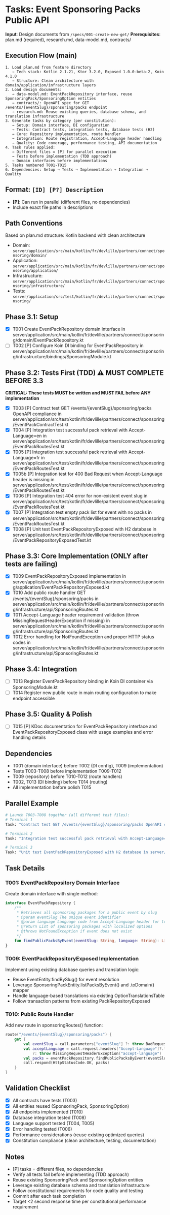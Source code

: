 # Tasks: Event Sponsoring Packs Public API

**Input**: Design documents from `/specs/001-create-new-get/`
**Prerequisites**: plan.md (required), research.md, data-model.md, contracts/

## Execution Flow (main)
```
1. Load plan.md from feature directory
   → Tech stack: Kotlin 2.1.21, Ktor 3.2.0, Exposed 1.0.0-beta-2, Koin 4.1.0
   → Structure: Clean architecture with domain/application/infrastructure layers
2. Load design documents:
   → data-model.md: EventPackRepository interface, reuse SponsoringPack/SponsoringOption entities
   → contracts/: OpenAPI spec for GET /events/{eventSlug}/sponsoring/packs endpoint
   → research.md: Reuse existing queries, database schema, and translation infrastructure
3. Generate tasks by category (per constitution):
   → Setup: Domain interface, DI configuration
   → Tests: Contract tests, integration tests, database tests (H2)
   → Core: Repository implementation, route handler
   → Integration: Route registration, Accept-Language header handling
   → Quality: Code coverage, performance testing, API documentation
4. Task rules applied:
   → Different files = [P] for parallel execution
   → Tests before implementation (TDD approach)
   → Domain interfaces before implementations
5. Tasks numbered T001-T015
6. Dependencies: Setup → Tests → Implementation → Integration → Quality
```

## Format: `[ID] [P?] Description`
- **[P]**: Can run in parallel (different files, no dependencies)
- Include exact file paths in descriptions

## Path Conventions
Based on plan.md structure: Kotlin backend with clean architecture
- Domain: `server/application/src/main/kotlin/fr/devlille/partners/connect/sponsoring/domain/`
- Application: `server/application/src/main/kotlin/fr/devlille/partners/connect/sponsoring/application/`
- Infrastructure: `server/application/src/main/kotlin/fr/devlille/partners/connect/sponsoring/infrastructure/`
- Tests: `server/application/src/test/kotlin/fr/devlille/partners/connect/sponsoring/`

## Phase 3.1: Setup
- [x] T001 Create EventPackRepository domain interface in server/application/src/main/kotlin/fr/devlille/partners/connect/sponsoring/domain/EventPackRepository.kt
- [ ] T002 [P] Configure Koin DI binding for EventPackRepository in server/application/src/main/kotlin/fr/devlille/partners/connect/sponsoring/infrastructure/bindings/SponsoringModule.kt

## Phase 3.2: Tests First (TDD) ⚠️ MUST COMPLETE BEFORE 3.3
**CRITICAL: These tests MUST be written and MUST FAIL before ANY implementation**
- [x] T003 [P] Contract test GET /events/{eventSlug}/sponsoring/packs OpenAPI compliance in server/application/src/test/kotlin/fr/devlille/partners/connect/sponsoring/EventPackContractTest.kt
- [x] T004 [P] Integration test successful pack retrieval with Accept-Language=en in server/application/src/test/kotlin/fr/devlille/partners/connect/sponsoring/EventPackRoutesTest.kt
- [x] T005 [P] Integration test successful pack retrieval with Accept-Language=fr in server/application/src/test/kotlin/fr/devlille/partners/connect/sponsoring/EventPackRoutesTest.kt
- [x] T005b [P] Integration test for 400 Bad Request when Accept-Language header is missing in server/application/src/test/kotlin/fr/devlille/partners/connect/sponsoring/EventPackRoutesTest.kt
- [x] T006 [P] Integration test 404 error for non-existent event slug in server/application/src/test/kotlin/fr/devlille/partners/connect/sponsoring/EventPackRoutesTest.kt
- [x] T007 [P] Integration test empty pack list for event with no packs in server/application/src/test/kotlin/fr/devlille/partners/connect/sponsoring/EventPackRoutesTest.kt
- [x] T008 [P] Unit test EventPackRepositoryExposed with H2 database in server/application/src/test/kotlin/fr/devlille/partners/connect/sponsoring/EventPackRepositoryExposedTest.kt

## Phase 3.3: Core Implementation (ONLY after tests are failing)
- [x] T009 EventPackRepositoryExposed implementation in server/application/src/main/kotlin/fr/devlille/partners/connect/sponsoring/application/EventPackRepositoryExposed.kt
- [x] T010 Add public route handler GET /events/{eventSlug}/sponsoring/packs in server/application/src/main/kotlin/fr/devlille/partners/connect/sponsoring/infrastructure/api/SponsoringRoutes.kt
- [x] T011 Accept-Language header requirement validation (throw MissingRequestHeaderException if missing) in server/application/src/main/kotlin/fr/devlille/partners/connect/sponsoring/infrastructure/api/SponsoringRoutes.kt
- [x] T012 Error handling for NotFoundException and proper HTTP status codes in server/application/src/main/kotlin/fr/devlille/partners/connect/sponsoring/infrastructure/api/SponsoringRoutes.kt

## Phase 3.4: Integration
- [ ] T013 Register EventPackRepository binding in Koin DI container via SponsoringModule.kt
- [ ] T014 Register new public route in main routing configuration to make endpoint accessible

## Phase 3.5: Quality & Polish
- [ ] T015 [P] KDoc documentation for EventPackRepository interface and EventPackRepositoryExposed class with usage examples and error handling details

## Dependencies
- T001 (domain interface) before T002 (DI config), T009 (implementation)
- Tests T003-T008 before implementation T009-T012
- T009 (repository) before T010-T012 (route handlers)
- T002, T013 (DI binding) before T014 (routing)
- All implementation before polish T015

## Parallel Example
```bash
# Launch T003-T008 together (all different test files):
# Terminal 1
Task: "Contract test GET /events/{eventSlug}/sponsoring/packs OpenAPI compliance in server/application/src/test/kotlin/fr/devlille/partners/connect/sponsoring/EventPackContractTest.kt"

# Terminal 2  
Task: "Integration test successful pack retrieval with Accept-Language=en in server/application/src/test/kotlin/fr/devlille/partners/connect/sponsoring/EventPackRoutesTest.kt"

# Terminal 3
Task: "Unit test EventPackRepositoryExposed with H2 database in server/application/src/test/kotlin/fr/devlille/partners/connect/sponsoring/EventPackRepositoryExposedTest.kt"
```

## Task Details

### T001: EventPackRepository Domain Interface
Create domain interface with single method:
```kotlin
interface EventPackRepository {
    /**
     * Retrieves all sponsoring packages for a public event by slug
     * @param eventSlug The unique event identifier
     * @param language Language code from Accept-Language header for translations
     * @return List of sponsoring packages with localized options
     * @throws NotFoundException if event does not exist
     */
    fun findPublicPacksByEvent(eventSlug: String, language: String): List<SponsoringPack>
}
```

### T009: EventPackRepositoryExposed Implementation
Implement using existing database queries and translation logic:
- Reuse EventEntity.findBySlug() for event resolution
- Leverage SponsoringPackEntity.listPacksByEvent() and .toDomain() mapper
- Handle language-based translations via existing OptionTranslationsTable
- Follow transaction patterns from existing PackRepositoryExposed

### T010: Public Route Handler
Add new route in sponsoringRoutes() function:
```kotlin
route("/events/{eventSlug}/sponsoring/packs") {
    get {
        val eventSlug = call.parameters["eventSlug"] ?: throw BadRequestException("Missing eventSlug")
        val acceptLanguage = call.request.headers["Accept-Language"]?.lowercase() 
            ?: throw MissingRequestHeaderException("accept-language")
        val packs = eventPackRepository.findPublicPacksByEvent(eventSlug, acceptLanguage)
        call.respond(HttpStatusCode.OK, packs)
    }
}
```

## Validation Checklist
- [x] All contracts have tests (T003)
- [x] All entities reused (SponsoringPack, SponsoringOption)
- [x] All endpoints implemented (T010)
- [x] Database integration tested (T008)
- [x] Language support tested (T004, T005)
- [x] Error handling tested (T006)
- [x] Performance considerations (reuse existing optimized queries)
- [x] Constitution compliance (clean architecture, testing, documentation)

## Notes
- [P] tasks = different files, no dependencies
- Verify all tests fail before implementing (TDD approach)
- Reuse existing SponsoringPack and SponsoringOption entities
- Leverage existing database schema and translation infrastructure
- Follow constitutional requirements for code quality and testing
- Commit after each task completion
- Target <2 second response time per constitutional performance requirement